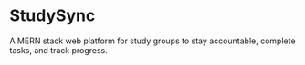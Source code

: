 # StudySync
A MERN stack web platform for study groups to stay accountable, complete tasks, and track progress.

